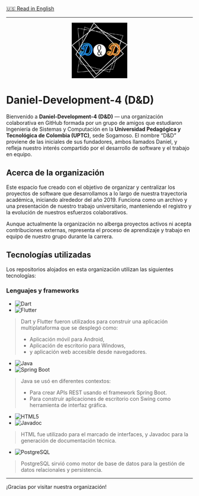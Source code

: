 [🇺🇸 Read in English](README.md)

---

<p align="center">
  <img src="./profile/logo.png" alt="D&D Logo" width="150"/>
</p>

# Daniel-Development-4 (D&D)

Bienvenido a **Daniel-Development-4 (D&D)** — una organización colaborativa en GitHub formada por un grupo de amigos que estudiaron Ingeniería de Sistemas y Computación en la **Universidad Pedagógica y Tecnológica de Colombia (UPTC)**, sede Sogamoso. El nombre “D&D” proviene de las iniciales de sus fundadores, ambos llamados Daniel, y refleja nuestro interés compartido por el desarrollo de software y el trabajo en equipo.

## Acerca de la organización

Este espacio fue creado con el objetivo de organizar y centralizar los proyectos de software que desarrollamos a lo largo de nuestra trayectoria académica, iniciando alrededor del año 2019. Funciona como un archivo y una presentación de nuestro trabajo universitario, manteniendo el registro y la evolución de nuestros esfuerzos colaborativos.

Aunque actualmente la organización no alberga proyectos activos ni acepta contribuciones externas, representa el proceso de aprendizaje y trabajo en equipo de nuestro grupo durante la carrera.

## Tecnologías utilizadas

Los repositorios alojados en esta organización utilizan las siguientes tecnologías:

### **Lenguajes y frameworks**

- ![Dart](https://img.shields.io/badge/Dart-0175C2?style=for-the-badge&logo=dart&logoColor=white)
- ![Flutter](https://img.shields.io/badge/Flutter-02569B?style=for-the-badge&logo=flutter&logoColor=white)

> Dart y Flutter fueron utilizados para construir una aplicación multiplataforma que se desplegó como:
> - Aplicación móvil para Android,
> - Aplicación de escritorio para Windows,
> - y aplicación web accesible desde navegadores.

- ![Java](https://img.shields.io/badge/java-%23ED8B00.svg?style=for-the-badge&logo=openjdk&logoColor=white)
- ![Spring Boot](https://img.shields.io/badge/Spring%20Boot-6DB33F?style=for-the-badge&logo=spring-boot&logoColor=white)

> Java se usó en diferentes contextos:
> - Para crear APIs REST usando el framework Spring Boot.
> - Para construir aplicaciones de escritorio con Swing como herramienta de interfaz gráfica.

- ![HTML5](https://img.shields.io/badge/HTML5-E34F26?style=for-the-badge&logo=html5&logoColor=white)
- ![Javadoc](https://img.shields.io/badge/Javadoc-007396?style=for-the-badge&logo=java&logoColor=white)

> HTML fue utilizado para el marcado de interfaces, y Javadoc para la generación de documentación técnica.

- ![PostgreSQL](https://img.shields.io/badge/PostgreSQL-4169E1?style=for-the-badge&logo=postgresql&logoColor=white)

> PostgreSQL sirvió como motor de base de datos para la gestión de datos relacionales y persistencia.

---

¡Gracias por visitar nuestra organización!
